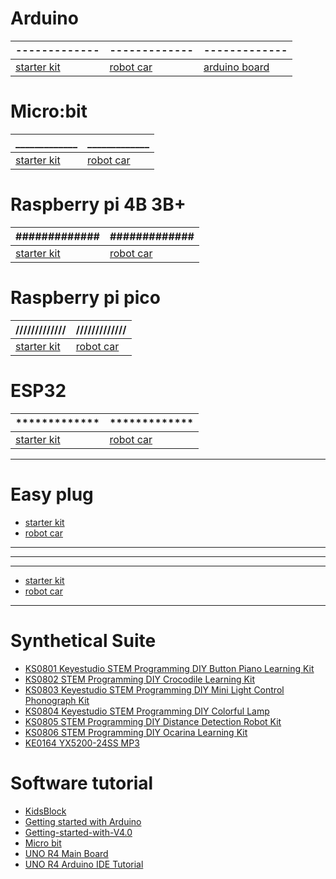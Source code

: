 # Arduino

|\-\-\-\-\-\-\-\-\-\-\-\-\-|\-\-\-\-\-\-\-\-\-\-\-\-\-|\-\-\-\-\-\-\-\-\-\-\-\-\-|
|-------------------------------------------------------|---------------------------------------------|-------------------------------------------------|
| [starter kit](docs/arduino/arduino%20starter%20kit.md)| [robot car](docs/arduino/arduino%20robot.md)| [arduino board](docs/arduino/arduino%20board.md)|


# Micro:bit


|_____________|_____________|
|-----------------------------------------------|-----------------------------------------------|
| [starter kit](docs/microbit/microbit%20kit.md)| [robot car](docs/microbit/microbit%20robot.md)|






# Raspberry pi 4B 3B+

|#############|#############|
|--------------------------------------------------------|--------------------------------------------------------|
| [starter kit](docs/raspberrypi/raspberry%20pi%20kit.md)| [robot car](docs/raspberrypi/raspberry%20pi%20robot.md)|





# Raspberry pi pico

|/////////////|/////////////|
|--------------------------------------------------------|----------------------------------------------|
| [starter kit](docs/raspberrypi/pico%20starter%20kit.md)| [robot car](docs/raspberrypi/pico%20robot.md)|



# ESP32 

|*************|*************|
|-----------------------------------------|-----------------------------------------|
| [starter kit](docs/esp32/esp32%20kit.md)| [robot car](docs/esp32/esp32%20robot.md)|






---
# Easy plug 

* [starter kit](docs/easyplug/easy%20plug%20kit.md)
* [robot car](docs/easyplug/easy%20plug%20robot.md)

---
---
---

* [starter kit](https://docs.keyestudio.com/en/latest/docs/easyplug/easy%20plug%20kit.md)
* [robot car](https://docs.keyestudio.com/en/latest/docs/easyplug/easy%20plug%20robot.md)



---
# Synthetical Suite

* [KS0801 Keyestudio STEM Programming DIY Button Piano Learning Kit](https://docs.keyestudio.com/projects/KS0801/en/latest/docs/)
* [KS0802 STEM Programming DIY Crocodile Learning Kit](https://docs.keyestudio.com/projects/KS0802/en/latest/)
* [KS0803 Keyestudio STEM Programming DIY Mini Light Control Phonograph Kit](https://docs.keyestudio.com/projects/KS0803/en/latest/)
* [KS0804 Keyestudio STEM Programming DIY Colorful Lamp](https://docs.keyestudio.com/projects/KS0804/en/latest/)
* [KS0805 STEM Programming DIY Distance Detection Robot Kit](https://docs.keyestudio.com/projects/KS0805/en/latest/)
* [KS0806 STEM Programming DIY Ocarina Learning Kit](https://docs.keyestudio.com/projects/KS0806/en/latest/)
* [KE0164 YX5200-24SS MP3](https://docs.keyestudio.com/projects/KE0164/en/latest/)


# Software tutorial

* [KidsBlock](https://docs.keyestudio.com/projects/KidsBlock/en/latest/)
* [Getting started with Arduino](https://docs.keyestudio.com/projects/Arduino/en/latest/)
* [Getting-started-with-V4.0](https://getting-started-with-v40.readthedocs.io/en/latest/)
* [Micro bit](https://docs.keyestudio.com/projects/Microbit/en/latest/)
* [UNO R4 Main Board](https://docs.keyestudio.com/projects/UNO-R4-Main-Board/en/latest/)
* [UNO R4 Arduino IDE Tutorial](https://docs.keyestudio.com/projects/UNO-R4-Arduino-IDE-Tutorial/en/latest/)












